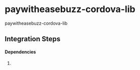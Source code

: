 # paywitheasebuzz-cordova-lib
paywitheasebuzz-cordova-lib

## Integration Steps

#### Dependencies
1. 